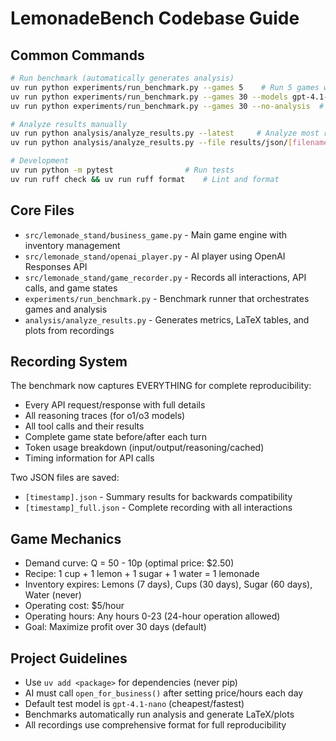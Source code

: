 # LemonadeBench Codebase Guide

## Common Commands
```bash
# Run benchmark (automatically generates analysis)
uv run python experiments/run_benchmark.py --games 5    # Run 5 games with gpt-4.1-nano
uv run python experiments/run_benchmark.py --games 30 --models gpt-4.1-nano o3
uv run python experiments/run_benchmark.py --games 30 --no-analysis  # Skip automatic analysis

# Analyze results manually
uv run python analysis/analyze_results.py --latest     # Analyze most recent results
uv run python analysis/analyze_results.py --file results/json/[filename]_full.json

# Development
uv run python -m pytest                # Run tests
uv run ruff check && uv run ruff format    # Lint and format
```

## Core Files
- `src/lemonade_stand/business_game.py` - Main game engine with inventory management
- `src/lemonade_stand/openai_player.py` - AI player using OpenAI Responses API  
- `src/lemonade_stand/game_recorder.py` - Records all interactions, API calls, and game states
- `experiments/run_benchmark.py` - Benchmark runner that orchestrates games and analysis
- `analysis/analyze_results.py` - Generates metrics, LaTeX tables, and plots from recordings

## Recording System
The benchmark now captures EVERYTHING for complete reproducibility:
- Every API request/response with full details
- All reasoning traces (for o1/o3 models)
- All tool calls and their results
- Complete game state before/after each turn
- Token usage breakdown (input/output/reasoning/cached)
- Timing information for API calls

Two JSON files are saved:
- `[timestamp].json` - Summary results for backwards compatibility
- `[timestamp]_full.json` - Complete recording with all interactions

## Game Mechanics
- Demand curve: Q = 50 - 10p (optimal price: $2.50)
- Recipe: 1 cup + 1 lemon + 1 sugar + 1 water = 1 lemonade
- Inventory expires: Lemons (7 days), Cups (30 days), Sugar (60 days), Water (never)
- Operating cost: $5/hour
- Operating hours: Any hours 0-23 (24-hour operation allowed)
- Goal: Maximize profit over 30 days (default)

## Project Guidelines
- Use `uv add <package>` for dependencies (never pip)
- AI must call `open_for_business()` after setting price/hours each day
- Default test model is `gpt-4.1-nano` (cheapest/fastest)
- Benchmarks automatically run analysis and generate LaTeX/plots
- All recordings use comprehensive format for full reproducibility